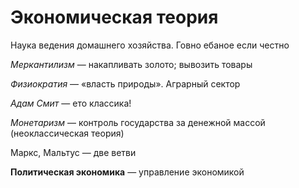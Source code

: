Экономическая теория
====================

Наука ведения домашнего хозяйства.
Говно ебаное если честно

*Меркантилизм* — накапливать золото; вывозить товары

*Физиократия* — «власть природы». Аграрный сектор

*Адам Смит* — ето классика!

*Монетаризм* — контроль государства за денежной массой (неоклассическая теория)

Маркс, Мальтус — две ветви

**Политическая экономика** — управление экономикой
